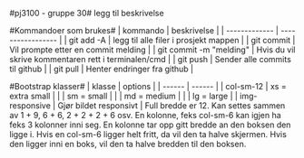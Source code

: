 #pj3100 - gruppe 30#
legg til beskrivelse

#Kommandoer som brukes#
|  kommando     |  beskrivelse      |
| ------------- | ----------------- |
|  git add -A  | legg til alle filer i prosjekt mappen  |
|  git commit  | Vil prompte etter en commit melding  |
|  git commit -m "melding"  |  Hvis du vil skrive kommentaren rett i terminalen/cmd  |
|  git push  |  Sender alle commits til github  |
|  git pull  |  Henter endringer fra github  |

#Bootstrap klasser#
| klasse |  options |
| ------ | ------ |
| col-sm-12   |  xs = extra small  |
|             |  sm = small  |
|             |  md = medium  |
|             |  lg = large  |
| img-responsive  |  Gjør bildet responsivt  |
Full bredde er 12. Kan settes sammen av 1 + 9, 6 + 6, 2 + 2 + 2 + 6 osv.
En kolonne, feks col-sm-6 kan igjen ha feks 3 kolonner inni seg. En kolonne tar opp gitt bredde an den boksen den ligge i. 
Hvis en col-sm-6 ligger helt fritt, da vil den ta halve skjermen. Hvis den ligger inni en boks, vil den ta halve bredden til den boksen. 


